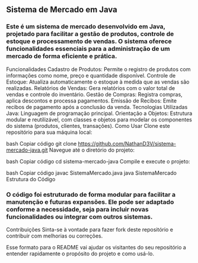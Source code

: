 ## Sistema de Mercado em Java
### Este é um sistema de mercado desenvolvido em Java, projetado para facilitar a gestão de produtos, controle de estoque e processamento de vendas. O sistema oferece funcionalidades essenciais para a administração de um mercado de forma eficiente e prática.

Funcionalidades
Cadastro de Produtos: Permite o registro de produtos com informações como nome, preço e quantidade disponível.
Controle de Estoque: Atualiza automaticamente o estoque à medida que as vendas são realizadas.
Relatórios de Vendas: Gera relatórios com o valor total de vendas e controle do inventário.
Gestão de Compras: Registra compras, aplica descontos e processa pagamentos.
Emissão de Recibos: Emite recibos de pagamento após a conclusão da venda.
Tecnologias Utilizadas
Java: Linguagem de programação principal.
Orientação a Objetos: Estrutura modular e reutilizável, com classes e objetos para modelar os componentes do sistema (produtos, clientes, transações).
Como Usar
Clone este repositório para sua máquina local:

bash
Copiar código
git clone https://github.com/NathanD3V/sistema-mercado-java.git
Navegue até o diretório do projeto:

bash
Copiar código
cd sistema-mercado-java
Compile e execute o projeto:

bash
Copiar código
javac SistemaMercado.java
java SistemaMercado
Estrutura do Código
### O código foi estruturado de forma modular para facilitar a manutenção e futuras expansões. Ele pode ser adaptado conforme a necessidade, seja para incluir novas funcionalidades ou integrar com outros sistemas.

Contribuições
Sinta-se à vontade para fazer fork deste repositório e contribuir com melhorias ou correções.

Esse formato para o README vai ajudar os visitantes do seu repositório a entender rapidamente o propósito do projeto e como usá-lo.
